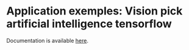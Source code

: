 # Application exemples: Vision pick artificial intelligence tensorflow

Documentation is available [here](https://docs.niryo.com/applications/ned/source/examples/vision_pick_artificial_intelligence_tensorflow).
